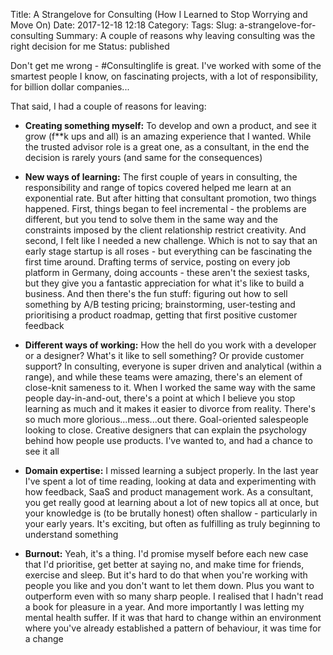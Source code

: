 Title: A Strangelove for Consulting (How I Learned to Stop Worrying and Move On)
Date: 2017-12-18 12:18
Category:
Tags:
Slug: a-strangelove-for-consulting
Summary: A couple of reasons why leaving consulting was the right decision for me
Status: published

Don't get me wrong - #Consultinglife is great. I've worked with some of the smartest people I know, on fascinating projects, with a lot of responsibility, for billion dollar companies...  

That said, I had a couple of reasons for leaving:  

- **Creating something myself:** To develop and own a product, and see it grow (f**k ups and all) is an amazing experience that I wanted. While the trusted advisor role is a great one, as a consultant, in the end the decision is rarely yours (and same for the consequences)

- **New ways of learning:** The first couple of years in consulting, the responsibility and range of topics covered helped me learn at an exponential rate. But after hitting that consultant promotion, two things happened. First, things began to feel incremental - the problems are different, but you tend to solve them in the same way and the constraints imposed by the client relationship restrict creativity. And second, I felt like I needed a new challenge. Which is not to say that an early stage startup is all roses - but everything can be fascinating the first time around. Drafting terms of service, posting on every job platform in Germany, doing accounts - these aren't the sexiest tasks, but they give you a fantastic appreciation for what it's like to build a business. And then there's the fun stuff: figuring out how to sell something by A/B testing pricing; brainstorming, user-testing and prioritising a product roadmap, getting that first positive customer feedback

- **Different ways of working:** How the hell do you work with a developer or a designer? What's it like to sell something? Or provide customer support? In consulting, everyone is super driven and analytical (within a range), and while these teams were amazing, there's an element of close-knit sameness to it. When I worked the same way with the same people day-in-and-out, there's a point at which I believe you stop learning as much and it makes it easier to divorce from reality. There's so much more glorious...mess...out there. Goal-oriented salespeople looking to close. Creative designers that can explain the psychology behind how people use products. I've wanted to, and had a chance to see it all

- **Domain expertise:** I missed learning a subject properly. In the last year I've spent a lot of time reading, looking at data and experimenting with how feedback, SaaS and product management work. As a consultant, you get really good at learning about a lot of new topics all at once, but your knowledge is (to be brutally honest) often shallow - particularly in your early years. It's exciting, but often as fulfilling as truly beginning to understand something

- **Burnout:** Yeah, it's a thing. I'd promise myself before each new case that I'd prioritise, get better at saying no, and make time for friends, exercise and sleep. But it's hard to do that when you're working with people you like and you don't want to let them down. Plus you want to outperform even with so many sharp people. I realised that I hadn't read a book for pleasure in a year. And more importantly I was letting my mental health suffer. If it was that hard to change within an environment where you've already established a pattern of behaviour, it was time for a change
